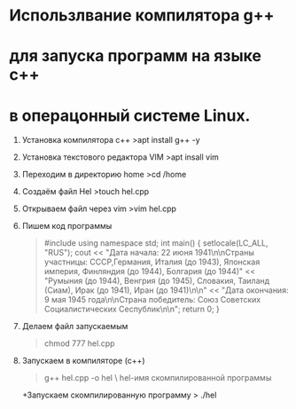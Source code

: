 #   Использлвание компилятора g++ 
#  для запуска программ на языке с++
#   в операцонный системе Linux.

1.  Установка компилятора с++
        >apt install g++ -y
        
2.  Установка текстового редактора VIM
        >apt insall vim
        
3.  Переходим в директорию home
        >cd /home
        
4.  Создаём файл Hel 
        >touch hel.cpp
        
5.  Открываем файл через vim
        >vim hel.cpp
        
6.  Пишем код программы
	>#include<iostream>
    >using namespace std;
    >int main()
    >{
    >setlocale(LC_ALL, "RUS");
	>cout << "Дата начала: 22 июня 1941\n\nСтраны участницы: CCCР,Германия, Италия (до 1943), Японская империя, Финляндия (до 1944), Болгария (до 1944)"
    ><< "Румыния (до 1944), Венгрия (до 1945), Словакия, Таиланд (Сиам), Ирак (до 1941), Иран (до 1941)\n\n"
    ><< "Дата окончания: 9 мая 1945 года\n\nСтрана победитель: Союз Советских Социалистических Сеспублик\n\n";
    >return 0;
    >}

7.  Делаем файл запускаемым
    >chmod 777 hel.cpp
    
8. Запускаем в компиляторе (c++)
    >g++ hel.cpp -o hel \\ hel-имя скомпилированной программы
    
    +Запускаем скомпилированную программу
       > ./hel
        
